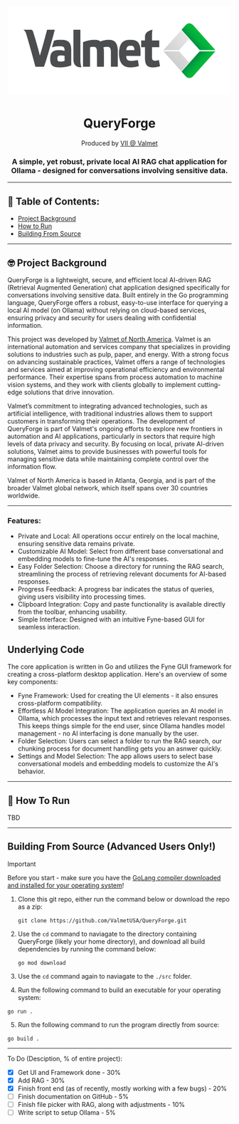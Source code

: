 <div align="center">
  
# <img src="assets/img/valmet_logo_nobg.png" alt="Valmet" width="500" height="200"/>
# QueryForge
Produced by [VII @ Valmet](https://www.valmet.com/automation/industrial-internet/)

### A simple, yet robust, private local AI RAG chat application for Ollama - designed for conversations involving sensitive data.
___
</div>

## 📖 Table of Contents:
* [Project Background](#-project-background)
* [How to Run](#-how-to-run)
* [Building From Source](#-building-from-source)

---

## 🤓 Project Background

QueryForge is a lightweight, secure, and efficient local AI-driven RAG (Retrieval Augmented Generation) chat application designed specifically for conversations involving sensitive data. Built entirely in the Go programming language, QueryForge offers a robust, easy-to-use interface for querying a local AI model (on Ollama) without relying on cloud-based services, ensuring privacy and security for users dealing with confidential information.

This project was developed by [Valmet of North America](https://www.valmet.com). Valmet is an international automation and services company that specializes in providing solutions to industries such as pulp, paper, and energy. With a strong focus on advancing sustainable practices, Valmet offers a range of technologies and services aimed at improving operational efficiency and environmental performance. Their expertise spans from process automation to machine vision systems, and they work with clients globally to implement cutting-edge solutions that drive innovation.

Valmet’s commitment to integrating advanced technologies, such as artificial intelligence, with traditional industries allows them to support customers in transforming their operations. The development of QueryForge is part of Valmet's ongoing efforts to explore new frontiers in automation and AI applications, particularly in sectors that require high levels of data privacy and security. By focusing on local, private AI-driven solutions, Valmet aims to provide businesses with powerful tools for managing sensitive data while maintaining complete control over the information flow.

Valmet of North America is based in Atlanta, Georgia, and is part of the broader Valmet global network, which itself spans over 30 countries worldwide.
___

### Features:
- Private and Local: All operations occur entirely on the local machine, ensuring sensitive data remains private.
- Customizable AI Model: Select from different base conversational and embedding models to fine-tune the AI's responses.
- Easy Folder Selection: Choose a directory for running the RAG search, streamlining the process of retrieving relevant documents for AI-based responses.
- Progress Feedback: A progress bar indicates the status of queries, giving users visibility into processing times.
- Clipboard Integration: Copy and paste functionality is available directly from the toolbar, enhancing usability.
- Simple Interface: Designed with an intuitive Fyne-based GUI for seamless interaction.

## Underlying Code
The core application is written in Go and utilizes the Fyne GUI framework for creating a cross-platform desktop application. Here's an overview of some key components:
- Fyne Framework: Used for creating the UI elements - it also ensures cross-platform compatibility.
- Effortless AI Model Integration: The application queries an AI model in Ollama, which processes the input text and retrieves relevant responses. This keeps things simple for the end user, since Ollama handles model management - no AI interfacing is done manually by the user.
- Folder Selection: Users can select a folder to run the RAG search, our chunking process for document handling gets you an asnwer quickly.
- Settings and Model Selection: The app allows users to select base conversational models and embedding models to customize the AI's behavior.
___

## 🦙 How To Run
TBD
____

## Building From Source (Advanced Users Only!)
> [!IMPORTANT]
> Before you start - make sure you have the [GoLang compiler downloaded and installed for your operating system](https://go.dev/doc/install)!

1. Clone this git repo, either run the command below or download the repo as a zip:
   ```
   git clone https://github.com/ValmetUSA/QueryForge.git
   ```
2. Use the `cd` command to naviagate to the directory containing QueryForge (likely your home directory), and download all build dependencies by running the command below:
   ```
   go mod download
   ```
3. Use the `cd` command again to naviagate to the `./src` folder.

4. Run the following command to build an executable for your operating system:
  ```
  go run .
  ```
5. Run the following command to run the program directly from source:
  ```
  go build .
  ```
___

To Do (Desciption, % of entire project):
- [x] Get UI and Framework done - 30%
- [x] Add RAG - 30%
- [x] Finish front end (as of recently, mostly working with a few bugs) - 20%
- [ ] Finish documentation on GitHub - 5%
- [ ] Finish file picker with RAG, along with adjustments - 10%
- [ ] Write script to setup Ollama - 5%
